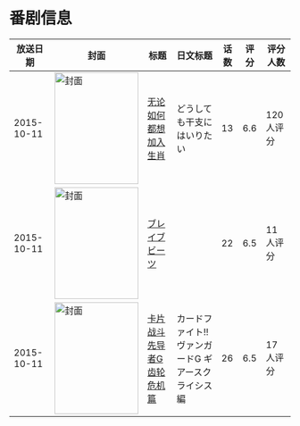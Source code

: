 # 番剧信息

|放送日期|封面|标题|日文标题|话数|评分|评分人数|
|---|---|---|---|---|---|---|
|2015-10-11|<img src="//lain.bgm.tv/pic/cover/c/ad/08/145912_Z2NYt.jpg" alt="封面" style="width:150px;height:200px;object-fit:cover;">|[无论如何都想加入生肖](https://bangumi.tv/subject/145912)|どうしても干支にはいりたい|13|6.6|120人评分|
|2015-10-11|<img src="//lain.bgm.tv/pic/cover/c/87/36/146402_L80C4.jpg" alt="封面" style="width:150px;height:200px;object-fit:cover;">|[ブレイブビーツ](https://bangumi.tv/subject/146402)||22|6.5|11人评分|
|2015-10-11|<img src="//lain.bgm.tv/pic/cover/c/9b/ea/146404_aVrzS.jpg" alt="封面" style="width:150px;height:200px;object-fit:cover;">|[卡片战斗先导者G 齿轮危机篇](https://bangumi.tv/subject/146404)|カードファイト!! ヴァンガードG ギアースクライシス編|26|6.5|17人评分|
